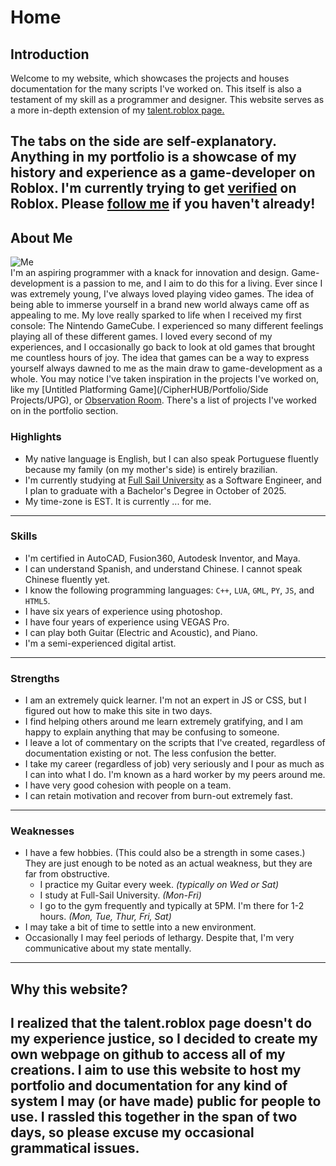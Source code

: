 # Home

## Introduction
Welcome to my website, which showcases the projects and houses documentation for the many scripts I've worked on.
This itself is also a testament of my skill as a programmer and designer. This website serves as a more in-depth extension
of my [talent.roblox page.](https://create.roblox.com/talent/creators/20190887)

The tabs on the side are self-explanatory.
Anything in my portfolio is a showcase of my history and experience as a
game-developer on Roblox.
I'm currently trying to get [verified](https://en.help.roblox.com/hc/en-us/articles/7997207259156-Verified-Badge-FAQ) on Roblox.
Please [follow me](https://www.roblox.com/users/20190887/profile) if you haven't already!
----
## About Me
<img src="https://tr.rbxcdn.com/30DAY-AvatarHeadshot-7EE6FB472474C7A41A7FEF19417D8A94-Png/150/150/AvatarHeadshot/Png/noFilter" alt="Me"/><br>
I'm an aspiring programmer with a knack for innovation and design. Game-development is a passion to me, and I aim to do this for a living. 
Ever since I was extremely young, I've always loved playing video games. The idea of being able to immerse yourself in a brand new world always 
came off as appealing to me. My love really sparked to life when I received my first console: The Nintendo GameCube.
I experienced so many different feelings playing all of these different games. I loved every second of my experiences, and I occasionally go back to 
look at old games that brought me countless hours of joy. The idea that games can be a way to express yourself always dawned to me as the main draw
to game-development as a whole. You may notice I've taken inspiration in the projects I've worked on, like my [Untitled Platforming Game](/CipherHUB/Portfolio/Side Projects/UPG), or [Observation Room](/CipherHUB/Portfolio/Groups/Frost%20Fox%20Studio/ObservationRoom). There's a list of projects I've worked on in the portfolio section.

### Highlights
- My native language is English, but I can also speak Portuguese fluently because my family 
(on my mother's side) is entirely brazilian.
- I'm currently studying at [Full Sail University](https://www.fullsail.edu)
as a Software Engineer, and I plan to graduate with a Bachelor's Degree in October of 2025.
- My time-zone is EST. It is currently <span id="est-time"><span id="time">...</span></span> for me.
----
### Skills
- I'm certified in AutoCAD, Fusion360, Autodesk Inventor, and Maya.
- I can understand Spanish, and understand Chinese. I cannot speak Chinese fluently yet.
- I know the following programming languages: `C++`, `LUA`, `GML`, `PY`, `JS`, and `HTML5`.
- I have six years of experience using photoshop.
- I have four years of experience using VEGAS Pro.
- I can play both Guitar (Electric and Acoustic), and Piano.
- I'm a semi-experienced digital artist.
----
### Strengths
- I am an extremely quick learner. I'm not an expert in JS or CSS, but I figured out how to make this site in two days.
- I find helping others around me learn extremely gratifying, and I am happy to explain anything that may be
confusing to someone.
- I leave a lot of commentary on the scripts that I've created, regardless of documentation existing or not.
The less confusion the better.
- I take my career (regardless of job) very seriously and I pour as much as I can into what I do. I'm known as
a hard worker by my peers around me.
- I have very good cohesion with people on a team.
- I can retain motivation and recover from burn-out extremely fast.
----
### Weaknesses
- I have a few hobbies. (This could also be a strength in some cases.) They are just enough to be noted as an actual weakness, but they are far from obstructive.
	- I practice my Guitar every week. *(typically on Wed or Sat)*
	- I study at Full-Sail University. *(Mon-Fri)*
	- I go to the gym frequently and typically at 5PM. I'm there for 1-2 hours. *(Mon, Tue, Thur, Fri, Sat)*
- I may take a bit of time to settle into a new environment.
- Occasionally I may feel periods of lethargy. Despite that, I'm very communicative about my state mentally.
----
## Why this website?
I realized that the talent.roblox page doesn't do my experience justice, so I decided
to create my own webpage on github to access all of my creations. I aim to use this website
to host my portfolio and documentation for any kind of system I may (or have made) public for
people to use. I rassled this together in the span of two days, so please excuse my occasional
grammatical issues.
----